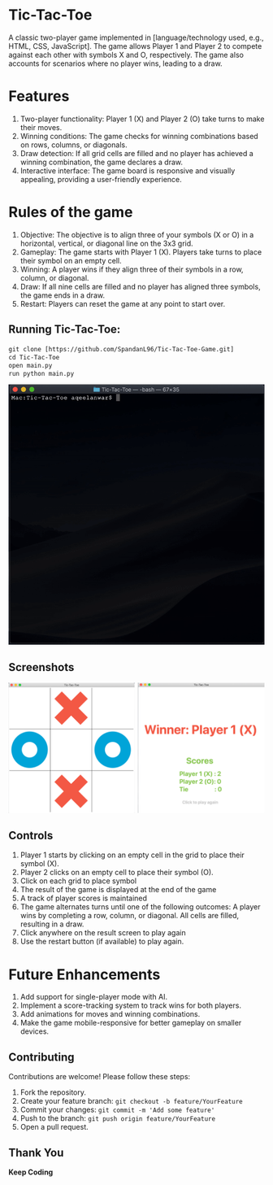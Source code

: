 # Tic-Tac-Toe

A classic two-player game implemented in [language/technology used, e.g., HTML, CSS, JavaScript]. The game allows Player 1 and Player 2 to compete against each other with symbols X and O, respectively. The game also accounts for scenarios where no player wins, leading to a draw.

# Features 

1. Two-player functionality: Player 1 (X) and Player 2 (O) take turns to make their moves.
2. Winning conditions: The game checks for winning combinations based on rows, columns, or diagonals.
3. Draw detection: If all grid cells are filled and no player has achieved a winning combination, the game declares a draw.
4. Interactive interface: The game board is responsive and visually appealing, providing a user-friendly experience.

# Rules of the game 

1. Objective: The objective is to align three of your symbols (X or O) in a horizontal, vertical, or diagonal line on the 3x3 grid.
2. Gameplay:
    The game starts with Player 1 (X).
    Players take turns to place their symbol on an empty cell.
3. Winning: A player wins if they align three of their symbols in a row, column, or diagonal.
4. Draw: If all nine cells are filled and no player has aligned three symbols, the game ends in a draw.
5. Restart: Players can reset the game at any point to start over.

## Running Tic-Tac-Toe:

```
git clone [https://github.com/SpandanL96/Tic-Tac-Toe-Game.git]
cd Tic-Tac-Toe
open main.py
run python main.py
```

<p align="center">
<img src="/images/preview.gif">
</p>

## Screenshots
<p align="center">
<img width=1000 src="/images/screenshot.png">

</p>

## Controls

1. Player 1 starts by clicking on an empty cell in the grid to place their symbol (X).
2. Player 2 clicks on an empty cell to place their symbol (O).
3. Click on each grid to place symbol
4. The result of the game is displayed at the end of the game
5. A track of player scores is maintained
6. The game alternates turns until one of the following outcomes:
    A player wins by completing a row, column, or diagonal.
    All cells are filled, resulting in a draw.
7. Click anywhere on the result screen to play again
8. Use the restart button (if available) to play again.

# Future Enhancements

1. Add support for single-player mode with AI.
2. Implement a score-tracking system to track wins for both players.
3. Add animations for moves and winning combinations.
4. Make the game mobile-responsive for better gameplay on smaller devices.

## Contributing

Contributions are welcome! Please follow these steps:

1. Fork the repository.
2. Create your feature branch: `git checkout -b feature/YourFeature`
3. Commit your changes: `git commit -m 'Add some feature'`
4. Push to the branch: `git push origin feature/YourFeature`
5. Open a pull request.

## Thank You 

**Keep Coding**

